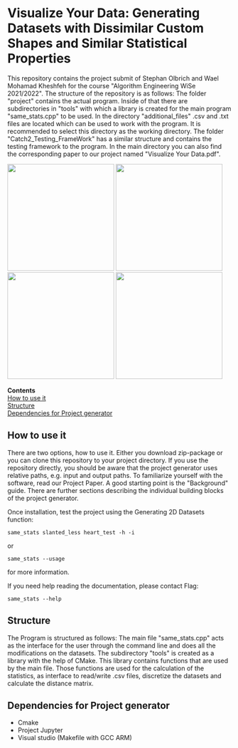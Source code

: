 <a id="top"></a>
# Visualize Your Data: Generating Datasets with Dissimilar Custom Shapes and Similar Statistical Properties


This repository contains the project submit of Stephan Olbrich and Wael Mohamad Kheshfeh for the course "Algorithm Engineering WiSe 2021/2022". The structure of the repository is as follows: The folder "project" contains the actual program. Inside of that there are subdirectories in "tools" with which a library is created for the main program "same_stats.cpp" to be used. In the directory "additional_files" .csv and .txt files are located which can be used to work with the program. It is recommended to select this directory as the working directory. The folder "Catch2_Testing_FrameWork" has a similar structure and contains the testing framework to the program. In the main directory you can also find the corresponding paper to our project named "Visualize Your Data.pdf".

<img src="https://user-images.githubusercontent.com/92784846/156038153-ab7096c4-c754-4b74-8bfc-7c739e5536af.jpg" width="240" height="240"> <img src="https://user-images.githubusercontent.com/92784846/156038727-106ea6d9-da9c-4361-9f61-cb42395f38e2.jpg" width="240" height="240"> <img src="https://user-images.githubusercontent.com/92784846/156038734-cada3326-e61a-45da-8df2-ceee991aae04.jpg" width="240" height="240"> <img src="https://user-images.githubusercontent.com/92784846/156038740-785f133c-adf1-4c24-a629-1cb6b3b0c6b5.jpg" width="240" height="240">

**Contents**<br>
[How to use it](#how-to-use-it)<br>
[Structure](#structure)<br>
[Dependencies for Project generator](#dependencies-for-Project-generator)<br>

## How to use it

There are two options, how to use it. Either you download zip-package or you can clone this repository to your project directory.
If you use the repository directly, you should be aware that the project generator uses relative paths, e.g. input and output paths.
To familiarize yourself with the software, read our Project Paper. A good starting point is the "Background" guide. There are further sections describing the individual building blocks of the project generator.


Once installation, test the project using the Generating 2D Datasets function: 

    same_stats slanted_less heart_test -h -i 
    
  or 
    
    same_stats --usage
    
for more information.
    
    
If you need help reading the documentation, please contact Flag: 


    same_stats --help

## Structure

The Program is structured as follows: The main file "same_stats.cpp" acts as the interface for the user through the command line and does all the modifications on the datasets. The subdirectory "tools" is created as a library with the help of CMake. This library contains functions that are used by the main file. Those functions are used for the calculation of the statistics, as interface to read/write .csv files, discretize the datasets and calculate the distance matrix.

## Dependencies for Project generator

* Cmake 
* Project Jupyter 
* Visual studio (Makefile with GCC ARM) 
